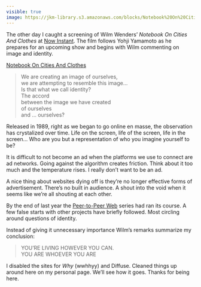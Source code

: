 ```yaml
---
visible: true
image: https://jkm-library.s3.amazonaws.com/blocks/Notebook%20On%20Cities%20And%20Clothes.jpg
---
```


The other day I caught a screening of Wilm Wenders’ *Notebook On Cities And Clothes* at [Now Instant](https://now-instant.la). The film follows Yohji Yamamoto as he prepares for an upcoming show and begins with Wilm commenting on image and identity.

[Notebook On Cities And Clothes](https://jkm-library.s3.amazonaws.com/blocks/Notebook%20On%20Cities%20And%20Clothes.mp4)

> We are creating an image of ourselves,  
> we are attempting to resemble this image…  
> Is that what we call identity?  
> The accord  
> between the image we have created  
> of ourselves  
> and … ourselves?

Released in 1989, right as we began to go online en masse, the observation has crystalized over time. Life on the screen, life of the screen, life in the screen… Who are you but a representation of who you imagine yourself to be?

It is difficult to not become an ad when the platforms we use to connect are ad networks. Going against the algorithm creates friction. Think about it too much and the temperature rises. I really don’t want to be an ad.

A nice thing about websites dying off is they’re no longer effective forms of advertisement. There’s no built in audience. A shout into the void when it seems like we’re all shouting at each other.

By the end of last year the [Peer-to-Peer Web](https://peer-to-peer-web.com) series had ran its course. A few false starts with other projects have briefly followed. Most circling around questions of identity.

Instead of giving it unnecessary importance Wilm’s remarks summarize my conclusion:

> YOU’RE LIVING HOWEVER YOU CAN.  
> YOU ARE WHOEVER YOU ARE

I disabled the sites for *Why* (wwhhyy) and Diffuse. Cleaned things up around here on my personal page. We’ll see how it goes. Thanks for being here.